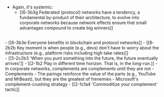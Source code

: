 - Again, it's systemic:
  - [[6-3b3g Federated (protocol) networks have a tendency, a fundamental by-product of their architecture, to evolve into corporate networks because network effects ensure that small advantages compound to create big winners]]
<br>
- [[6-3b3e Everyone benefits in blockchain and protocol networks]]
  - [[8-2b2b Key moment is when people (e.g., devs) don't have to worry about the infrastructure (e.g., platform risks including high take rates)]]
<br>
- [[5-2c2b3 'When you punt something into the future, the future eventually arrives']]
  - [[2-1b2 Play in different time horizon. That is, in the long-run.]]
- In corporate networks, complements are complements until they are not
  - Complements
    - The parings reinforce the value of the parts (e.g., YouTube and MrBeast), but they are the greatest of frenemies
      - Microsoft's complement-crushing strategy
				- [[2-1c1a4 'Commoditize your complement' tactic]]